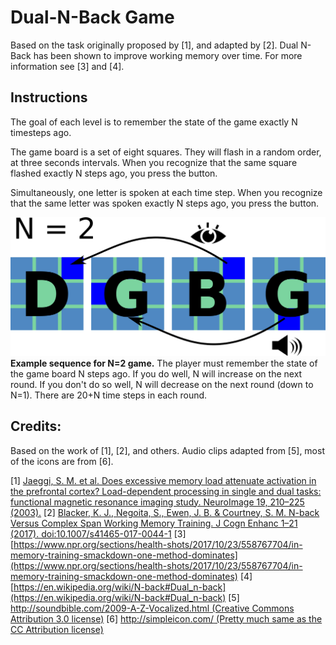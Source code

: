 Dual-N-Back Game
======

Based on the task originally proposed by [1], and adapted by [2]. Dual N-Back has been shown to improve working memory over time. For more information see [3] and [4].

## Instructions
The goal of each level is to remember the state of the game exactly N timesteps ago.

The game board is a set of eight squares. They will flash in a random order, at three seconds intervals. When you recognize that the same square flashed exactly N steps ago, you press the   button.

Simultaneously, one letter is spoken at each time step. When you recognize that the same letter was spoken exactly N steps ago, you press the   button.

![Example play sequence](img/example.png?raw=true "Example play sequence")
**Example sequence for N=2 game.** The player must remember the state of the game board N steps ago. If you do well, N will increase on the next round. If you don't do so well, N will decrease on the next round (down to N=1). There are 20+N time steps in each round.

## Credits:
Based on the work of [1], [2], and others. Audio clips adapted from [5], most of the icons are from [6].

[1] [Jaeggi, S. M. et al. Does excessive memory load attenuate activation in the prefrontal cortex? Load-dependent processing in single and dual tasks: functional magnetic resonance imaging study. NeuroImage 19, 210–225 (2003).](http://jtoomim.org/brain-training/jaeggi2003-describing-dualnback.pdf)
[2] [Blacker, K. J., Negoita, S., Ewen, J. B. & Courtney, S. M. N-back Versus Complex Span Working Memory Training. J Cogn Enhanc 1–21 (2017). doi:10.1007/s41465-017-0044-1](https://link.springer.com/article/10.1007/s41465-017-0044-1)
[3] [https://www.npr.org/sections/health-shots/2017/10/23/558767704/in-memory-training-smackdown-one-method-dominates](https://www.npr.org/sections/health-shots/2017/10/23/558767704/in-memory-training-smackdown-one-method-dominates)
[4] [https://en.wikipedia.org/wiki/N-back#Dual_n-back](https://en.wikipedia.org/wiki/N-back#Dual_n-back)
[5] [http://soundbible.com/2009-A-Z-Vocalized.html (Creative Commons Attribution 3.0 license)](http://soundbible.com/2009-A-Z-Vocalized.html)
[6] [http://simpleicon.com/ (Pretty much same as the CC Attribution license)](http://simpleicon.com/)
